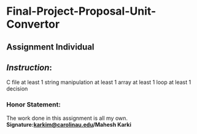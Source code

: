 # Final-Project-Proposal-Unit-Convertor
## Assignment Individual



## *Instruction*: 

C file
at least 1 string manipulation
at least 1 array
at least 1 loop
at least 1 decision

### **Honor Statement**:

The work done in this assignment is all my own. **Signature:karkim@carolinau.edu/Mahesh Karki**
